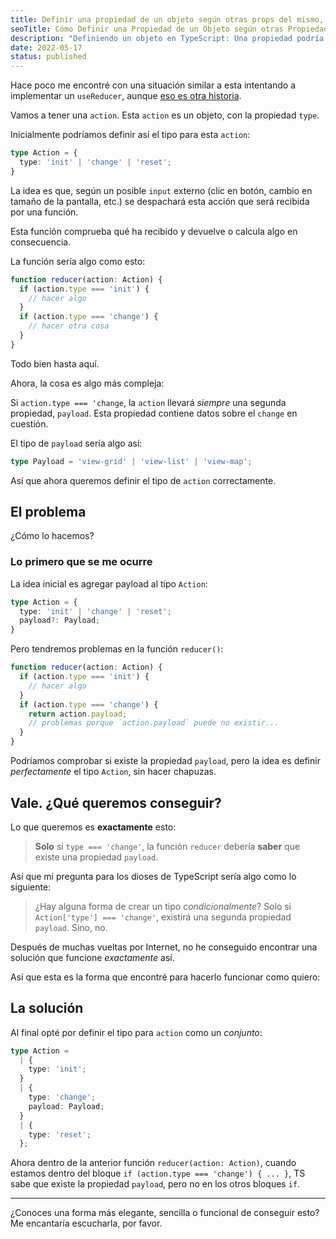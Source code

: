 ```yaml
---
title: Definir una propiedad de un objeto según otras props del mismo, en TypeScript
seoTitle: Cómo Definir una Propiedad de un Objeto según otras Propiedades del Mismo Objeto, en TypeScript
description: "Definiendo un objeto en TypeScript: Una propiedad podría tener varios valores, y según estos queremos definir otras propiedades del mismo objeto"
date: 2022-05-17
status: published
---
```


Hace poco me encontré con una situación similar a esta intentando a implementar un `useReducer`, aunque [eso es otra historia](/react/como-usar-usereducer).

Vamos a tener una `action`. Esta `action` es un objeto, con la propiedad `type`.

Inicialmente podríamos definir así el tipo para esta `action`:

```ts
type Action = {
  type: 'init' | 'change' | 'reset';
}
```

La idea es que, según un posible `input` externo (clic en botón, cambio en tamaño de la pantalla, etc.) se despachará esta acción que será recibida por una función.

Esta función comprueba qué ha recibido y devuelve o calcula algo en consecuencia.

La función sería algo como esto:

```ts
function reducer(action: Action) {
  if (action.type === 'init') {
    // hacer algo
  }
  if (action.type === 'change') {
    // hacer otra cosa
  }
}
```

Todo bien hasta aquí.

Ahora, la cosa es algo más compleja:

Si `action.type === 'change`, la `action` llevará *siempre* una segunda propiedad, `payload`. Esta propiedad contiene datos sobre el `change` en cuestión.

El tipo de `payload` sería algo así:

```ts
type Payload = 'view-grid' | 'view-list' | 'view-map';
```

Así que ahora queremos definir el tipo de `action` correctamente.

## El problema

¿Cómo lo hacemos?

### Lo primero que se me ocurre

La idea inicial es agregar payload al tipo `Action`:

```ts
type Action = {
  type: 'init' | 'change' | 'reset';
  payload?: Payload;
}
```

Pero tendremos problemas en la función `reducer()`:

```ts
function reducer(action: Action) {
  if (action.type === 'init') {
    // hacer algo
  }
  if (action.type === 'change') {
    return action.payload;
    // problemas porque `action.payload` puede no existir...
  }
}
```

Podríamos comprobar si existe la propiedad `payload`, pero la idea es definir *perfectamente* el tipo `Action`, sin hacer chapuzas.

## Vale. ¿Qué queremos conseguir?

Lo que queremos es **exactamente** esto:

> **Solo** si `type === 'change'`, la función `reducer` debería **saber** que existe una propiedad `payload`.

Así que mi pregunta para los dioses de TypeScript sería algo como lo siguiente:

> ¿Hay alguna forma de crear un tipo *condicionalmente*? Solo si `Action['type'] === 'change'`, existirá una segunda propiedad `payload`. Sino, no.

Después de muchas vueltas por Internet, no he conseguido encontrar una solución que funcione *exactamente* así.

Así que esta es la forma que encontré para hacerlo funcionar como quiero:

## La solución

Al final opté por definir el tipo para `action` como un *conjunto*:

```ts
type Action =
  | {
    type: 'init';
  }
  | {
    type: 'change';
    payload: Payload;
  }
  | {
    type: 'reset';
  };
```

Ahora dentro de la anterior función `reducer(action: Action)`, cuando estamos dentro del bloque `if (action.type === 'change') { ... }`, TS sabe que existe la propiedad `payload`, pero no en los otros bloques `if`.

---

¿Conoces una forma más elegante, sencilla o funcional de conseguir esto? Me encantaría escucharla, por favor.
